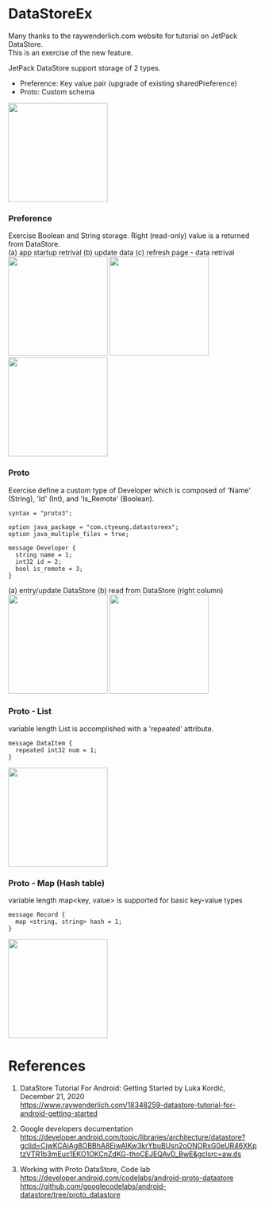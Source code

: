 # DataStoreEx
Many thanks to the raywenderlich.com website for tutorial on JetPack DataStore. \
This is an exercise of the new feature.

JetPack DataStore support storage of 2 types.

- Preference: Key value pair (upgrade of existing sharedPreference)
- Proto: Custom schema

<img width="200" src="https://user-images.githubusercontent.com/1282659/112736203-dd541c80-8f1e-11eb-9963-8a59b12cfd37.png">

### Preference

Exercise Boolean and String storage.  Right (read-only) value is a returned from DataStore. \
(a) app startup retrival   (b) update data   (c) refresh page - data retrival \
<img width="200" src="https://user-images.githubusercontent.com/1282659/108612490-e34e5f00-73ae-11eb-86d8-a392cd7888a7.png"> <img width="200" src="https://user-images.githubusercontent.com/1282659/108612491-e3e6f580-73ae-11eb-9ffd-bd9524caca7c.png"> <img width="200" src="https://user-images.githubusercontent.com/1282659/108612492-e3e6f580-73ae-11eb-9ab3-ce6c3273959c.png">

### Proto

Exercise define a custom type of Developer which is composed of 'Name' (String), 'Id' (Int), and 'Is_Remote' (Boolean).
```
syntax = "proto3";

option java_package = "com.ctyeung.datastoreex";
option java_multiple_files = true;

message Developer {
  string name = 1;
  int32 id = 2;
  bool is_remote = 3;
}
```

(a) entry/update DataStore  (b) read from DataStore (right column) \
<img width="200" src="https://user-images.githubusercontent.com/1282659/108633381-9499d700-7439-11eb-98bb-d38c604820c0.png"> <img width="200" src="https://user-images.githubusercontent.com/1282659/108633383-95cb0400-7439-11eb-9b6b-0c5004ca734c.png">

### Proto - List
variable length List<Int> is accomplished with a 'repeated' attribute.
```
message DataItem {
  repeated int32 num = 1;
}
```
<img width="200" src="https://user-images.githubusercontent.com/1282659/109855634-282f8c80-7c1e-11eb-9b49-f124fab84155.png">

### Proto - Map (Hash table)
variable length map<key, value> is supported for basic key-value types
```
message Record {
  map <string, string> hash = 1;
}
```
<img width="200" src="https://user-images.githubusercontent.com/1282659/112736202-dcbb8600-8f1e-11eb-8044-526aefd3e81c.png">

# References

1. DataStore Tutorial For Android: Getting Started by Luka Kordić, December 21, 2020 \
https://www.raywenderlich.com/18348259-datastore-tutorial-for-android-getting-started

2. Google developers documentation \
https://developer.android.com/topic/libraries/architecture/datastore?gclid=CjwKCAiAg8OBBhA8EiwAlKw3krYbuBUsn2oONORxG0eUR46XKptzVTR1b3mEuc1EKO1OKCnZdKG-thoCEJEQAvD_BwE&gclsrc=aw.ds 

3. Working with Proto DataStore, Code lab \
https://developer.android.com/codelabs/android-proto-datastore \
https://github.com/googlecodelabs/android-datastore/tree/proto_datastore
